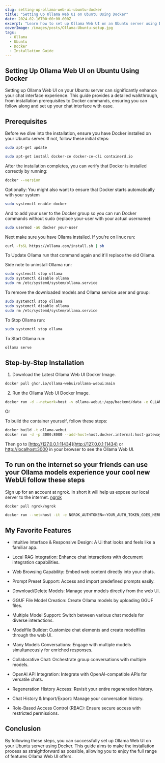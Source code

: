 ```yaml
---
slug: setting-up-ollama-web-ui-ubuntu-docker
title: "Setting Up Ollama Web UI on Ubuntu Using Docker"
date: 2024-02-16T00:00:00.000Z
excerpt: "Learn how to set up Ollama Web UI on an Ubuntu server using Docker, complete with code examples and a brief overview of its key features."
coverImage: /images/posts/Ollama-Ubuntu-setup.jpg
tags:
  - Ollama
  - Ubuntu
  - Docker
  - Installation Guide
---
```


<script>
  import Callout from "$lib/components/molecules/Callout.svelte";
  import CodeBlock from "$lib/components/molecules/CodeBlock.svelte";
  import Image from "$lib/components/atoms/Image.svelte";
</script>

## Setting Up Ollama Web UI on Ubuntu Using Docker

Setting up Ollama Web UI on your Ubuntu server can significantly enhance your chat interface experience. This guide provides a detailed walkthrough, from installation prerequisites to Docker commands, ensuring you can follow along and set up your chat interface with ease.

## Prerequisites

Before we dive into the installation, ensure you have Docker installed on your Ubuntu server. If not, follow these initial steps:

<CodeBlock lang="bash">

```bash
sudo apt-get update

sudo apt-get install docker-ce docker-ce-cli containerd.io
```

</CodeBlock>


After the installation completes, you can verify that Docker is installed correctly by running:

<CodeBlock lang="bash">

```bash
docker --version
```

</CodeBlock>

Optionally: You might also want to ensure that Docker starts automatically with your system
<CodeBlock lang="bash">

```bash
sudo systemctl enable docker
```

</CodeBlock>

And to add your user to the Docker group so you can run Docker commands without sudo (replace your-user with your actual username):

<CodeBlock lang="bash">

```bash
sudo usermod -aG docker your-user
```

</CodeBlock>

Next make sure you have Ollama installed. If you're on linux run:

<CodeBlock lang="bash">

```bash
curl -fsSL https://ollama.com/install.sh | sh
```

</CodeBlock>

To Update Ollama run that command again and it'll replace the old Ollama.

Side note to uninstall Ollama run:

<CodeBlock lang="bash"> 

```bash
sudo systemctl stop ollama
sudo systemctl disable ollama
sudo rm /etc/systemd/system/ollama.service
```

</CodeBlock>

To remove the downloaded models and Ollama service user and group:

<CodeBlock lang="bash">

```bash
sudo systemctl stop ollama
sudo systemctl disable ollama
sudo rm /etc/systemd/system/ollama.service
```

</CodeBlock>

To Stop Ollama run:


<CodeBlock lang="bash">

```bash
sudo systemctl stop ollama
```

</CodeBlock>

To Start Ollama run:

<CodeBlock lang="bash">

```bash
ollama serve
```

</CodeBlock>

## Step-by-Step Installation

1. Download the Latest Ollama Web UI Docker Image.

<CodeBlock lang="bash">

```bash
docker pull ghcr.io/ollama-webui/ollama-webui:main
```

</CodeBlock>

2. Run the Ollama Web UI Docker Image.

<CodeBlock lang="bash">

```bash
docker run -d --network=host -v ollama-webui:/app/backend/data -e OLLAMA_API_BASE_URL=http://127.0.0.1:11434/api --name ollama-webui --restart always ghcr.io/ollama-webui/ollama-webui:main
```

</CodeBlock>

Or

To build the container yourself, follow these steps:

<CodeBlock lang="bash">

```bash
docker build -t ollama-webui .
docker run -d -p 3000:8080 --add-host=host.docker.internal:host-gateway -v ollama-webui:/app/backend/data --name ollama-webui --restart always ollama-webui
```

</CodeBlock>

Then go to [http://127.0.0.1:11434](http://127.0.0.1:11434) or [http://localhost:3000](http://localhost:3000) in your browser to see the Ollama Web UI.

## To run on the internet so your friends can use your Ollama models experience your cool new WebUi follow these steps

Sign up for an account at ngrok. In short it will help us expose our local server to the internet. [ngrok](https://dashboard.ngrok.com/login)

<CodeBlock lang="bash">

```bash
docker pull ngrok/ngrok
```

</CodeBlock>

<CodeBlock lang="bash">

```bash
docker run --net=host -it -e NGROK_AUTHTOKEN=<YOUR_AUTH_TOKEN_GOES_HERE> ngrok/ngrok:latest http 11434
```

</CodeBlock>

## My Favorite Features

- Intuitive Interface & Responsive Design: A Ui that looks and feels like a familiar app.

- Local RAG Integration: Enhance chat interactions with document integration capabilities.

- Web Browsing Capability: Embed web content directly into your chats.

- Prompt Preset Support: Access and import predefined prompts easily.

- Download/Delete Models: Manage your models directly from the web UI.

- GGUF File Model Creation: Create Ollama models by uploading GGUF files.

- Multiple Model Support: Switch between various chat models for diverse interactions.

- Modelfile Builder: Customize chat elements and create modelfiles through the web UI.

- Many Models Conversations: Engage with multiple models simultaneously for enriched responses.

- Collaborative Chat: Orchestrate group conversations with multiple models.

- OpenAI API Integration: Integrate with OpenAI-compatible APIs for versatile chats.

- Regeneration History Access: Revisit your entire regeneration history.

- Chat History & Import/Export: Manage your conversation history.

- Role-Based Access Control (RBAC): Ensure secure access with restricted permissions.

## Conclusion

By following these steps, you can successfully set up Ollama Web UI on your Ubuntu server
using Docker. This guide aims to make the installation process as straightforward as possible, allowing you to enjoy the full range of features Ollama Web UI offers.
